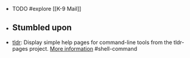 - TODO #explore [[K-9 Mail]]
- ## Stumbled upon
- [tldr](https://command-not-found.com/tldr): Display simple help pages for command-line tools from the tldr-pages project. [More information](https://tldr.sh) #shell-command